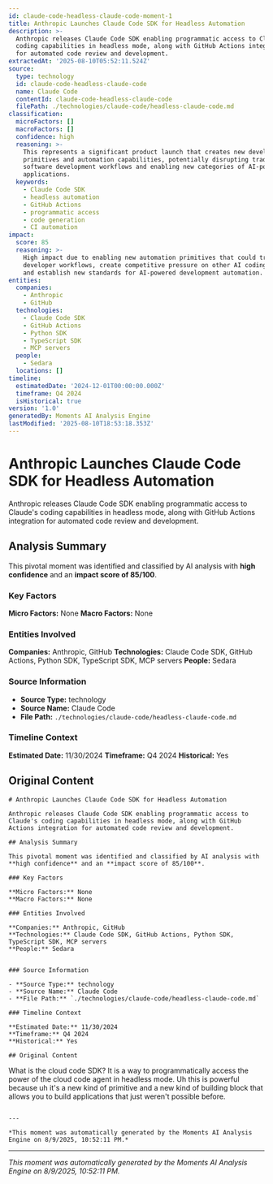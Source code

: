 ```yaml
---
id: claude-code-headless-claude-code-moment-1
title: Anthropic Launches Claude Code SDK for Headless Automation
description: >-
  Anthropic releases Claude Code SDK enabling programmatic access to Claude's
  coding capabilities in headless mode, along with GitHub Actions integration
  for automated code review and development.
extractedAt: '2025-08-10T05:52:11.524Z'
source:
  type: technology
  id: claude-code-headless-claude-code
  name: Claude Code
  contentId: claude-code-headless-claude-code
  filePath: ./technologies/claude-code/headless-claude-code.md
classification:
  microFactors: []
  macroFactors: []
  confidence: high
  reasoning: >-
    This represents a significant product launch that creates new developer
    primitives and automation capabilities, potentially disrupting traditional
    software development workflows and enabling new categories of AI-powered
    applications.
  keywords:
    - Claude Code SDK
    - headless automation
    - GitHub Actions
    - programmatic access
    - code generation
    - CI automation
impact:
  score: 85
  reasoning: >-
    High impact due to enabling new automation primitives that could transform
    developer workflows, create competitive pressure on other AI coding tools,
    and establish new standards for AI-powered development automation.
entities:
  companies:
    - Anthropic
    - GitHub
  technologies:
    - Claude Code SDK
    - GitHub Actions
    - Python SDK
    - TypeScript SDK
    - MCP servers
  people:
    - Sedara
  locations: []
timeline:
  estimatedDate: '2024-12-01T00:00:00.000Z'
  timeframe: Q4 2024
  isHistorical: true
version: '1.0'
generatedBy: Moments AI Analysis Engine
lastModified: '2025-08-10T18:53:18.353Z'
---
```

# Anthropic Launches Claude Code SDK for Headless Automation

Anthropic releases Claude Code SDK enabling programmatic access to Claude's coding capabilities in headless mode, along with GitHub Actions integration for automated code review and development.

## Analysis Summary

This pivotal moment was identified and classified by AI analysis with **high confidence** and an **impact score of 85/100**.

### Key Factors

**Micro Factors:** None
**Macro Factors:** None

### Entities Involved

**Companies:** Anthropic, GitHub
**Technologies:** Claude Code SDK, GitHub Actions, Python SDK, TypeScript SDK, MCP servers
**People:** Sedara


### Source Information

- **Source Type:** technology
- **Source Name:** Claude Code
- **File Path:** `./technologies/claude-code/headless-claude-code.md`

### Timeline Context

**Estimated Date:** 11/30/2024
**Timeframe:** Q4 2024
**Historical:** Yes

## Original Content

```
# Anthropic Launches Claude Code SDK for Headless Automation

Anthropic releases Claude Code SDK enabling programmatic access to Claude's coding capabilities in headless mode, along with GitHub Actions integration for automated code review and development.

## Analysis Summary

This pivotal moment was identified and classified by AI analysis with **high confidence** and an **impact score of 85/100**.

### Key Factors

**Micro Factors:** None
**Macro Factors:** None

### Entities Involved

**Companies:** Anthropic, GitHub
**Technologies:** Claude Code SDK, GitHub Actions, Python SDK, TypeScript SDK, MCP servers
**People:** Sedara


### Source Information

- **Source Type:** technology
- **Source Name:** Claude Code
- **File Path:** `./technologies/claude-code/headless-claude-code.md`

### Timeline Context

**Estimated Date:** 11/30/2024
**Timeframe:** Q4 2024
**Historical:** Yes

## Original Content

```
What is the cloud code SDK? It is a way to programmatically access the power of the cloud code agent in headless mode. Uh this is powerful because uh it's a new kind of primitive and a new kind of building block that allows you to build applications that just weren't possible before.
```

---

*This moment was automatically generated by the Moments AI Analysis Engine on 8/9/2025, 10:52:11 PM.*

```

---

*This moment was automatically generated by the Moments AI Analysis Engine on 8/9/2025, 10:52:11 PM.*
